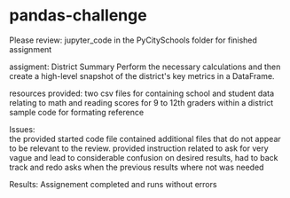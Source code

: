 # pandas-challenge

Please review:  jupyter_code in the PyCitySchools folder for finished assignment

assigment:
District Summary
Perform the necessary calculations and then create a high-level snapshot of the district's key metrics in a DataFrame.

resources provided: 
two csv files for containing school and student data relating to math and reading scores for 9 to 12th graders within a district
sample code for formating reference

Issues:  
the provided started code file contained additional files that do not appear to be relevant to the review.
provided instruction related to ask for very vague and lead to considerable confusion on desired results, had to back track and redo asks when the previous results where not was needed

Results:
Assignement completed and runs without errors

